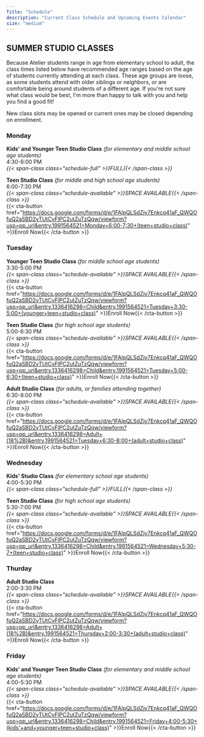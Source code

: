 ```yaml
---
Title: "Schedule"
description: "Current Class Schedule and Upcoming Events Calendar"
size: "medium"
---
```


## SUMMER STUDIO CLASSES

Because Atelier students range in age from elementary school to adult, the class times listed below have recommended age ranges based on the age of students currently attending at each class. These age groups are loose, as some students attend with older siblings or neighbors, or are comfortable being around students of a different age. If you're not sure what class would be best, I'm more than happy to talk with you and help you find a good fit!

New class slots may be opened or current ones may be closed depending on enrollment.

### Monday

__Kids' and Younger Teen Studio Class__ _(for elementary and middle school age students)_\
4:30-6:00 PM\
*{{< span-class class="schedule-full" >}}FULL{{< /span-class >}}*


__Teen Studio Class__ _(for middle and high school age students)_\
6:00-7:30 PM\
*{{< span-class class="schedule-available" >}}SPACE AVAILABLE{{< /span-class >}}*\
{{< cta-button href="https://docs.google.com/forms/d/e/1FAIpQLSdZjy7Enkcq41aF_QWQOfuQ2aSBD2yTUtCvFlPC2utZuTzQqw/viewform?usp=pp_url&entry.1991564521=Monday+6:00-7:30+(teen+studio+class)" >}}Enroll Now{{< /cta-button >}}



### Tuesday

__Younger Teen Studio Class__ _(for middle school age students)_\
 3:30-5:00 PM\
*{{< span-class class="schedule-available" >}}SPACE AVAILABLE{{< /span-class >}}*\
{{< cta-button href="https://docs.google.com/forms/d/e/1FAIpQLSdZjy7Enkcq41aF_QWQOfuQ2aSBD2yTUtCvFlPC2utZuTzQqw/viewform?usp=pp_url&entry.1336416298=Child&entry.1991564521=Tuesday+3:30-5:00+(younger+teen+studio+class)" >}}Enroll Now{{< /cta-button >}}

__Teen Studio Class__ _(for high school age students)_\
5:00-6:30 PM\
 *{{< span-class class="schedule-available" >}}SPACE AVAILABLE{{< /span-class >}}*\
 {{< cta-button href="https://docs.google.com/forms/d/e/1FAIpQLSdZjy7Enkcq41aF_QWQOfuQ2aSBD2yTUtCvFlPC2utZuTzQqw/viewform?usp=pp_url&entry.1336416298=Child&entry.1991564521=Tuesday+5:00-6:30+(teen+studio+class)" >}}Enroll Now{{< /cta-button >}}

__Adult Studio Class__ _(for adults, or families attending together)_\
6:30-8:00 PM\
*{{< span-class class="schedule-available" >}}SPACE AVAILABLE{{< /span-class >}}*\
{{< cta-button href="https://docs.google.com/forms/d/e/1FAIpQLSdZjy7Enkcq41aF_QWQOfuQ2aSBD2yTUtCvFlPC2utZuTzQqw/viewform?usp=pp_url&entry.1336416298=Adult+(18%2B)&entry.1991564521=Tuesday+6:30-8:00+(adult+studio+class)" >}}Enroll Now{{< /cta-button >}}



### Wednesday

__Kids' Studio Class__ _(for elementary school age students)_\
4:00-5:30 PM\
*{{< span-class class="schedule-full" >}}FULL{{< /span-class >}}*

__Teen Studio Class__ _(for high school age students)_\
5:30-7:00 PM\
*{{< span-class class="schedule-available" >}}SPACE AVAILABLE{{< /span-class >}}*\
{{< cta-button href="https://docs.google.com/forms/d/e/1FAIpQLSdZjy7Enkcq41aF_QWQOfuQ2aSBD2yTUtCvFlPC2utZuTzQqw/viewform?usp=pp_url&entry.1336416298=Child&entry.1991564521=Wednesday+5:30-7+(teen+studio+class)" >}}Enroll Now{{< /cta-button >}}


### Thurday

__Adult Studio Class__\
2:00-3:30 PM\
*{{< span-class class="schedule-available" >}}SPACE AVAILABLE{{< /span-class >}}*\
{{< cta-button href="https://docs.google.com/forms/d/e/1FAIpQLSdZjy7Enkcq41aF_QWQOfuQ2aSBD2yTUtCvFlPC2utZuTzQqw/viewform?usp=pp_url&entry.1336416298=Adult+(18%2B)&entry.1991564521=Thursday+2:00-3:30+(adult+studio+class)" >}}Enroll Now{{< /cta-button >}}


### Friday

__Kids' and Younger Teen Studio Class__ _(for elementary and middle school age students)_\
4:00-5:30 PM\
*{{< span-class class="schedule-available" >}}SPACE AVAILABLE{{< /span-class >}}*\
{{< cta-button href="https://docs.google.com/forms/d/e/1FAIpQLSdZjy7Enkcq41aF_QWQOfuQ2aSBD2yTUtCvFlPC2utZuTzQqw/viewform?usp=pp_url&entry.1336416298=Child&entry.1991564521=Friday+4:00-5:30+(kids'+and+younger+teen+studio+class)" >}}Enroll Now{{< /cta-button >}}